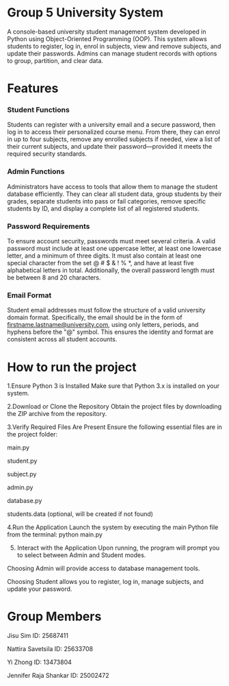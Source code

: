 # Group 5 University System 

A console-based university student management system developed in Python using Object-Oriented Programming (OOP). This system allows students to register, log in, enrol in subjects, view and remove subjects, and update their passwords. Admins can manage student records with options to group, partition, and clear data.

# Features 

### Student Functions
Students can register with a university email and a secure password, then log in to access their personalized course menu. From there, they can enrol in up to four subjects, remove any enrolled subjects if needed, view a list of their current subjects, and update their password—provided it meets the required security standards.

### Admin Functions
Administrators have access to tools that allow them to manage the student database efficiently. They can clear all student data, group students by their grades, separate students into pass or fail categories, remove specific students by ID, and display a complete list of all registered students.

### Password Requirements
To ensure account security, passwords must meet several criteria. A valid password must include at least one uppercase letter, at least one lowercase letter, and a minimum of three digits. It must also contain at least one special character from the set @ # $ & ! % *, and have at least five alphabetical letters in total. Additionally, the overall password length must be between 8 and 20 characters.

### Email Format
Student email addresses must follow the structure of a valid university domain format. Specifically, the email should be in the form of firstname.lastname@university.com, using only letters, periods, and hyphens before the "@" symbol. This ensures the identity and format are consistent across all student accounts.

# How to run the project 

1.Ensure Python 3 is Installed
Make sure that Python 3.x is installed on your system. 

2.Download or Clone the Repository
Obtain the project files by downloading the ZIP archive from the repository.

3.Verify Required Files Are Present
Ensure the following essential files are in the project folder:

main.py

student.py

subject.py

admin.py

database.py

students.data (optional, will be created if not found)

4.Run the Application
Launch the system by executing the main Python file from the terminal: python main.py

5. Interact with the Application
Upon running, the program will prompt you to select between Admin and Student modes.

Choosing Admin will provide access to database management tools.

Choosing Student allows you to register, log in, manage subjects, and update your password.




# Group Members 

Jisu Sim					      ID: 25687411 

Nattira Savetsila			  ID: 25633708

Yi Zhong					      ID: 13473804

Jennifer Raja Shankar		ID: 25002472

